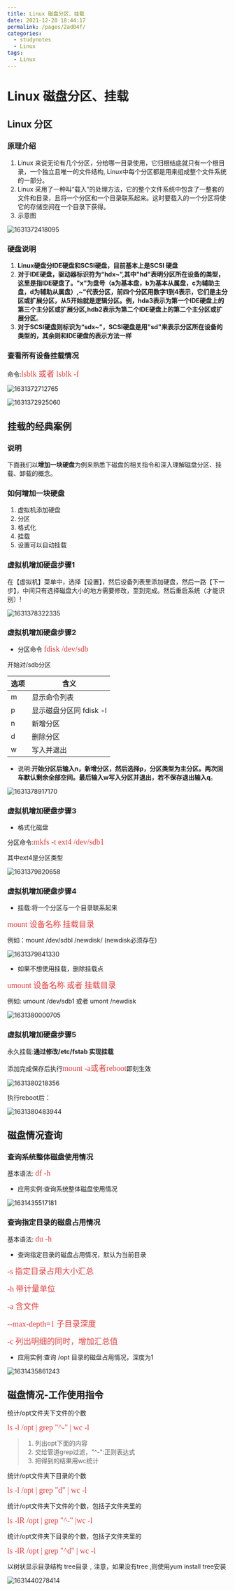 ```yaml
---
title: Linux 磁盘分区、挂载
date: 2021-12-20 18:44:17
permalink: /pages/2ad04f/
categories:
  - studynotes
  - Linux
tags:
  - Linux
---
```

# Linux 磁盘分区、挂载

## Linux 分区

### 原理介绍

1. Linux 来说无论有几个分区，分给哪一目录使用，它归根结底就只有一个根目录，一个独立且唯一的文件结构, Linux中每个分区都是用来组成整个文件系统的一部分。
2. Linux 采用了一种叫“载入”的处理方法，它的整个文件系统中包含了一整套的文件和目录，且将一个分区和一个目录联系起来。这时要载入的一个分区将使它的存储空间在一个目录下获得。
3. 示意图

![1631372418095](./images/10/01.png)

### 硬盘说明

1. **Linux硬盘分IDE硬盘和SCSI硬盘，目前基本上是SCSI 硬盘**
2. **对于IDE硬盘，驱动器标识符为“hdx~”,其中"hd"表明分区所在设备的类型，这里是指IDE硬盘了。"x”为盘号（a为基本盘，b为基本从属盘，c为辅助主盘，d为辅助从属盘）,~”代表分区，前四个分区用数字1到4表示，它们是主分区或扩展分区，从5开始就是逻辑分区。例，hda3表示为第一个IDE硬盘上的第三个主分区或扩展分区,hdb2表示为第二个IDE硬盘上的第二个主分区或扩展分区**。
3. **对于SCSI硬盘则标识为“sdx~"，SCSI硬盘是用"sd"来表示分区所在设备的类型的，其余则和IDE硬盘的表示方法一样**

### 查看所有设备挂载情况

命令:<font color=#DC4040 size=4 face="黑体">lsblk 或者 lsblk -f</font>

![1631372712765](./images/10/02.png)

![1631372925060](./images/10/03.png)

## 挂载的经典案例

### 说明

下面我们以**增加一块硬盘**为例来熟悉下磁盘的相关指令和深入理解磁盘分区、挂载、卸载的概念。

### 如何增加一块硬盘

1. 虚拟机添加硬盘
2. 分区
3. 格式化
4. 挂载
5. 设置可以自动挂载

### 虚拟机增加硬盘步骤1

在【虚拟机】菜单中，选择【设置】，然后设备列表里添加硬盘，然后一路【下一步】，中间只有选择磁盘大小的地方需要修改，至到完成。然后重启系统（才能识别）!

![1631378322335](./images/10/04.png)

### 虚拟机增加硬盘步骤2

+ 分区命令  <font color=#DC4040 size=4 face="黑体">fdisk  /dev/sdb</font>

开始对/sdb分区

| 选项 | 含义                    |
| ---- | ----------------------- |
| m    | 显示命令列表            |
| p    | 显示磁盘分区同 fdisk -l |
| n    | 新增分区                |
| d    | 删除分区                |
| w    | 写入并退出              |

+ 说明:**开始分区后输入n，新增分区，然后选择p，分区类型为主分区。两次回车默认剩余全部空间。最后输入w写入分区并退出，若不保存退出输入q**。

![1631378917170](./images/10/05.png)

### 虚拟机增加硬盘步骤3

+ 格式化磁盘

分区命令:<font color=#DC4040 size=4 face="黑体">mkfs -t ext4 /dev/sdb1</font>

其中ext4是分区类型

![1631379820658](./images/10/06.png)

### 虚拟机增加硬盘步骤4

+ 挂载:将一个分区与一个目录联系起来

 <font color=#DC4040 size=4 face="黑体">mount   设备名称  挂载目录</font>

例如：mount	/dev/sdbl    /newdisk/  (newdisk必须存在)

![1631379841330](./images/10/07.png)

+ 如果不想使用挂载，删除挂载点

<font color=#DC4040 size=4 face="黑体">umount 设备名称 或者 挂载目录</font>

例如: umount /dev/sdb1 或者 umont   /newdisk

![1631380000705](./images/10/08.png)

### 虚拟机增加硬盘步骤5

永久挂载:**通过修改/etc/fstab 实现挂载**

添加完成保存后执行<font color=#DC4040 size=4 face="黑体">mount -a或者reboot</font>即刻生效

![1631380218356](./images/10/09.png)

执行reboot后：

![1631380483944](./images/10/10.png)

## 磁盘情况查询

### 查询系统整体磁盘使用情况

基本语法: <font color=#DC4040 size=4 face="黑体">df -h</font>

+ 应用实例:查询系统整体磁盘使用情况

![1631435517181](./images/10/11.png)

### 查询指定目录的磁盘占用情况

基本语法: <font color=#DC4040 size=4 face="黑体">du -h</font>

+ 查询指定目录的磁盘占用情况，默认为当前目录

<font color=#DC4040 size=4 face="黑体">-s 指定目录占用大小汇总</font>

<font color=#DC4040 size=4 face="黑体">-h 带计量单位</font>

<font color=#DC4040 size=4 face="黑体">-a 含文件</font>

<font color=#DC4040 size=4 face="黑体">--max-depth=1 子目录深度</font>

<font color=#DC4040 size=4 face="黑体">-c 列出明细的同时，增加汇总值</font>

+ 应用实例:查询 /opt 目录的磁盘占用情况，深度为1

![1631435861243](./images/10/12.png)

## 磁盘情况-工作使用指令

统计/opt文件夹下文件的个数

<font color=#DC4040 size=4 face="黑体">ls -l /opt | grep "^-" | wc -l</font>

> 1. 列出opt下面的内容
> 2. 交给管道grep过滤，"^-":正则表达式
> 3. 把得到的结果用wc统计

统计/opt文件夹下目录的个数

<font color=#DC4040 size=4 face="黑体">ls -l /opt | grep "d" | wc -l</font>

统计/opt文件夹下文件的个数，包括子文件夹里的

<font color=#DC4040 size=4 face="黑体">ls -lR /opt | grep "^-" |wc -l</font>

统计/opt文件夹下目录的个数，包括子文件夹里的

<font color=#DC4040 size=4 face="黑体">ls -lR /opt | grep "^d" | wc -l</font>

以树状显示目录结构 tree目录﹐注意，如果没有tree ,则使用yum install tree安装

![1631440278414](./images/10/13.png)

